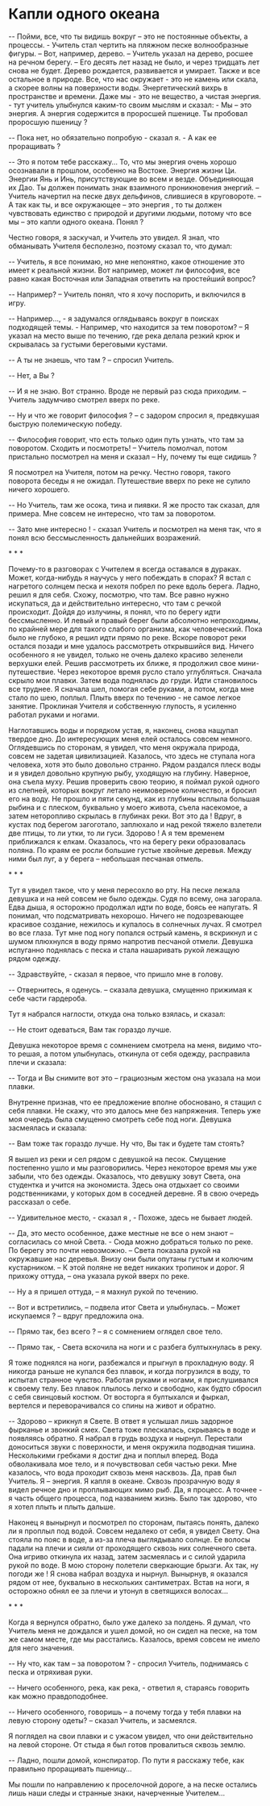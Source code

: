 ﻿# Капли одного океана

-- Пойми, все, что ты видишь вокруг – это не постоянные объекты, а процессы. -  Учитель стал чертить на пляжном песке волнообразные фигуры. – Вот, например, дерево. – Учитель указал на дерево, росшее на речном берегу. – Его десять лет назад не было, и через тридцать лет снова не будет. Дерево рождается, развивается и умирает. Также и все остальное в природе. Все, что нас окружает - это не камень или скала, а скорее волны на поверхности воды. Энергетический вихрь в пространстве и времени. Даже мы - это не вещество, а чистая энергия. - тут учитель улыбнулся каким-то своим мыслям и сказал: - Мы – это энергия. А энергия содержится в проросшей пшенице. Ты пробовал проросшую пшеницу ? 

-- Пока нет, но обязательно попробую - сказал я. - А как ее проращивать ? 

-- Это я потом тебе расскажу… То, что мы энергия очень хорошо осознавали в прошлом, особенно на Востоке. Энергия жизни Ци. Энергии Янь и Инь, присутствующие во всем и везде.  Объединяющая их Дао.  Ты должен понимать знак взаимного проникновения энергий. – Учитель начертил на песке двух дельфинов, слившиеся в круговороте. – А так как ты, и все окружающее – это энергия , то ты должен чувствовать единство с природой и другими людьми, потому что все мы – это капли одного океана. Понял ?

Честно говоря, я заскучал, и Учитель это увидел. Я знал, что обманывать Учителя бесполезно, поэтому сказал то, что думал:

-- Учитель, я все понимаю, но мне непонятно, какое отношение это имеет к реальной жизни. Вот например, может ли философия, все равно какая Восточная или Западная ответить на простейший вопрос?

-- Например? – Учитель понял, что я хочу поспорить, и включился в игру.

-- Например…, - я задумался оглядываясь вокруг в поисках подходящей темы. -  Например, что находится за тем поворотом? – Я указал на место выше по течению, где река делала резкий крюк и скрывалась за густыми береговыми кустами.

-- А ты не знаешь, что там ? – спросил Учитель.

-- Нет, а Вы ? 

-- И я не знаю. Вот странно. Вроде не первый раз сюда приходим. – Учитель задумчиво смотрел вверх по реке.

-- Ну и что же говорит философия ? – с задором спросил я, предвкушая быструю полемическую победу.

-- Философия говорит, что есть только один путь узнать, что там за поворотом. Сходить и посмотреть! – Учитель помолчал, потом пристально посмотрел на меня и сказал – Ну, почему ты еще сидишь ?

Я посмотрел на Учителя, потом на речку. Честно говоря, такого поворота беседы я не ожидал. Путешествие вверх по реке не сулило ничего хорошего.

-- Но Учитель, там же осока, тина и пиявки. Я же просто так сказал, для примера. Мне совсем не интересно, что там за поворотом.

-- Зато мне интересно ! -  сказал Учитель и посмотрел на меня так, что я понял всю бессмысленность дальнейших возражений. 



\* \* \*

  

Почему-то в разговорах с Учителем я всегда оставался в дураках. Может, когда-нибудь я научусь у него побеждать в спорах? Я встал с нагретого солнцем песка и нехотя побрел по реке вдоль берега. Ладно, решил я для себя. Схожу, посмотрю, что там. Все равно нужно искупаться, да и действительно интересно, что там с речкой происходит. Дойдя до излучины, я понял, что по берегу идти бессмысленно. И левый и правый берег были абсолютно непроходимы, по крайней мере для такого слабого организма, как человеческий. Пока было не глубоко, я решил идти прямо по реке. Вскоре поворот реки остался позади и мне удалось рассмотреть открывшийся вид. Ничего особенного я не увидел, только не очень далеко красиво зеленели верхушки елей. Решив рассмотреть их ближе, я продолжил свое мини-путешествие. Через некоторое время русло стало углубляться. Сначала скрыло мои плавки. Затем вода поднялась до груди. Идти становилось все труднее. Я сначала шел, помогая себе руками, а потом, когда мне стало по шею, поплыл. Плыть вверх по течению - не самое легкое занятие. Проклиная Учителя и собственную глупость, я усиленно работал руками и ногами. 

Наглотавшись воды и порядком устав, я, наконец, снова нащупал твердое дно. До интересующих меня елей осталось совсем немного. Оглядевшись по сторонам, я увидел, что меня окружала природа, совсем не задетая цивилизацией. Казалось, что здесь не ступала нога человека, хотя это было довольно странно. Рядом раздался плеск воды и я увидел довольно крупную рыбу, уходящую на глубину. Наверное, она съела муху. Решив проверить свою теорию, я поймал рукой одного из слепней, которых вокруг летало неимоверное количество, и бросил его на воду. Не прошло и пяти секунд, как из глубины всплыла большая рыбина и с плеском, буквально у моего живота, съела насекомое, а затем  неторопливо скрылась в глубинах реки. Вот это да ! Вдруг, в кустах под берегом загоготало, заплюхало и над рекой тяжело взлетели две птицы, то ли утки, то ли гуси. Здорово ! А я тем временем приближался к елкам. Оказалось, что на берегу реки образовалась поляна. По краям ее росли большие густые хвойные деревья. Между ними был луг, а у берега – небольшая песчаная отмель. 


\* \* \*

  
Тут я увидел такое, что у меня пересохло во рту. На песке лежала девушка и на ней совсем не было одежды. Судя по всему, она загорала. Едва дыша, я осторожно продолжал идти по воде, боясь ее напугать. Я понимал, что подсматривать нехорошо. Ничего не подозревающее красивое создание, нежилось и купалось в солнечных лучах. Я смотрел во все глаза. Тут мне под ногу попался острый камень, я вскрикнул и с шумом плюхнулся в воду прямо напротив песчаной отмели. Девушка испуганно поднялась с песка и стала нашаривать рукой лежащую рядом одежду.

-- Здравствуйте, - сказал я первое, что пришло мне в голову.

-- Отвернитесь, я оденусь. – сказала девушка, смущенно прижимая к себе части гардероба.

Тут я набрался наглости, откуда она только взялась, и сказал: 

-- Не стоит одеваться, Вам так гораздо лучше.

Девушка некоторое время с сомнением смотрела на меня, видимо что-то решая, а потом улыбнулась, откинула от себя одежду, расправила плечи и сказала:

-- Тогда и Вы снимите вот это – грациозным жестом она указала на мои плавки.

Внутренне признав, что ее предложение вполне обосновано, я стащил с себя плавки. Не скажу, что это далось мне без напряжения. Теперь уже моя очередь была смущенно смотреть себе под ноги. Девушка засмеялась и сказала:

-- Вам тоже так гораздо лучше. Ну что, Вы так и будете там стоять?  

Я вышел из реки и сел рядом с девушкой на песок. Смущение постепенно ушло и мы разговорились. Через некоторое время мы уже забыли, что без одежды. Оказалось, что девушку зовут Света, она студентка и учится на экономиста. Здесь она отдыхает со своими родственниками, у которых дом в соседней деревне. Я в свою очередь рассказал о себе. 

-- Удивительное место, - сказал я , -  Похоже, здесь не бывает людей.

-- Да, это место особенное, даже местные не все о нем знают – согласилась со мной Света. - Сюда можно добраться только по реке. По берегу это почти невозможно. – Света показала рукой на окружавшие нас деревья. Внизу они были опутаны густым и колючим кустарником. – К этой поляне не ведет никаких тропинок и дорог. Я прихожу оттуда, – она указала рукой вверх по реке. 

-- Ну а я пришел оттуда, – я махнул рукой по течению.

-- Вот и встретились, – подвела итог Света и улыбнулась. – Может искупаемся ? – вдруг предложила она.

-- Прямо так, без всего ? – я с сомнением оглядел свое тело.

-- Прямо так, - Света  вскочила на ноги и с разбега бултыхнулась в реку. 

Я тоже поднялся на ноги, разбежался и прыгнул в прохладную воду. Я никогда раньше не купался без плавок, и когда погрузился в воду, то испытал странное чувство. Работая руками и ногами, я прислушивался к своему телу. Без плавок плылось легко и свободно, как будто сбросил с себя свинцовый костюм. От восторга я бултыхался и фыркал, вертелся и переворачивался со спины на живот и обратно. 

-- Здорово – крикнул я Свете. В ответ я услышал лишь задорное фырканье и звонкий смех. Света тоже плескалась, скрываясь в воде и появляясь обратно. Я набрал в грудь воздуха и нырнул. Перестали доноситься звуки с поверхности, и меня окружила подводная тишина. Несколькими гребками я достиг дна и поплыл вперед. Вода обволакивала мое тело, и я почувствовал себя частью реки. Мне казалось, что вода проходит сквозь меня насквозь. Да, прав был Учитель. Я – энергия. Я капля в океане. Сквозь прозрачную воду я видел речное дно и проплывающих мимо рыб. Да, я процесс. А точнее - я часть общего процесса, под названием жизнь. Было так здорово, что я хотел плыть и плыть дальше. 

Наконец я вынырнул и посмотрел по сторонам, пытаясь понять, далеко ли я проплыл под водой. Совсем недалеко от себя, я увидел Свету. Она стояла по пояс в воде, а из-за плеча выглядывало солнце. Ее волосы падали на плечи и сияли от проходящего сквозь них солнечного света. Она игриво откинула их назад, затем засмеялась и с силой ударила рукой по воде. В мою сторону полетели сверкающие брызги. Ах так, ну погоди же !  Я снова набрал воздуха и нырнул. Вынырнув, я оказался рядом от нее, буквально в нескольких сантиметрах. Встав на ноги, я осторожно обнял ее за плечи и утонул в светящихся волосах… 


\* \* \*

  
Когда я вернулся обратно, было уже далеко за полдень. Я думал, что Учитель меня не дождался и ушел домой, но он сидел на песке, на том же самом месте, где мы расстались. Казалось, время совсем не имело для него значения.

-- Ну что, как там – за поворотом ? - спросил Учитель, поднимаясь с песка и отряхивая руки.

-- Ничего особенного, река, как река, - ответил я, стараясь говорить как можно правдоподобнее.

-- Ничего особенного, говоришь – а почему тогда у тебя плавки на левую сторону одеты? – сказал Учитель, и засмеялся.

Я поглядел на свои плавки и с ужасом увидел, что они действительно на левой стороне. От стыда я был готов провалиться сквозь землю.

-- Ладно, пошли домой, конспиратор. По пути я расскажу тебе, как правильно проращивать пшеницу…

Мы пошли по направлению к проселочной дороге, а на песке остались лишь наши следы и странные знаки, начерченные Учителем… 
